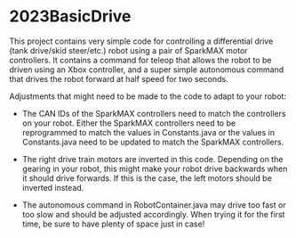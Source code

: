 2023BasicDrive
==============

This project contains very simple code for controlling a differential drive
(tank drive/skid steer/etc.) robot using a pair of SparkMAX motor controllers.
It contains a command for teleop that allows the robot to be driven using an
Xbox controller, and a super simple autonomous command that drives the robot
forward at half speed for two seconds.

Adjustments that might need to be made to the code to adapt to your robot:

- The CAN IDs of the SparkMAX controllers need to match the controllers on your
  robot. Either the SparkMAX controllers need to be reprogrammed to match the
  values in Constants.java or the values in Constants.java need to be updated
  to match the SparkMAX controllers.

- The right drive train motors are inverted in this code. Depending on the
  gearing in your robot, this might make your robot drive backwards when it
  should drive forwards. If this is the case, the left motors should be
  inverted instead.

- The autonomous command in RobotContainer.java may drive too fast or too
  slow and should be adjusted accordingly. When trying it for the first time,
  be sure to have plenty of space just in case!